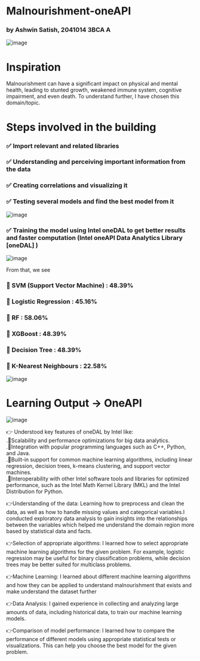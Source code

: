 # Malnourishment-oneAPI
### by Ashwin Satish, 2041014 3BCA A

![image](https://user-images.githubusercontent.com/84863353/225493726-e54cbe62-5486-47c7-b370-1e18e41ccc46.png)

# Inspiration

Malnourishment can have a significant impact on physical and mental health, leading to stunted growth, weakened immune system, cognitive impairment, and even death.
To understand further, I have chosen this domain/topic.

# Steps involved in the building


### ✅ Import relevant and related libraries

### ✅ Understanding and perceiving important information from the data

### ✅ Creating correlations and visualizing it 

### ✅ Testing several models and find the best model from it

![image](https://user-images.githubusercontent.com/84863353/225495439-45abf99e-cfcd-4185-98d2-b38e380fb0e8.png)

### ✅ Training the model using Intel oneDAL to get better results and faster computation (Intel oneAPI Data Analytics Library [oneDAL] )

![image](https://user-images.githubusercontent.com/84863353/225495385-259b5535-6372-458b-bce2-977ebd1261b0.png)

From that, we see 

### 🌟 SVM (Support Vector Machine) : 48.39% 
### 🌟 Logistic Regression : 45.16%
### 🌟 RF : 58.06%
### 🌟 XGBoost : 48.39%
### 🌟 Decision Tree : 48.39%
### 🌟 K-Nearest Neighbours : 22.58%

![image](https://user-images.githubusercontent.com/84863353/225495874-52343ba0-2e5e-44b7-8f1e-a5312a9cc3be.png)

# Learning Output -> OneAPI
![image](https://user-images.githubusercontent.com/84863353/225495947-2beb9046-b97c-4c8d-9e29-b72939da658b.png)

👉 Understood key features of oneDAL by Intel like: <br>
 .🎯Scalability and performance optimizations for big data analytics.<br>
 .🎯Integration with popular programming languages such as C++, Python, and Java.<br>
 .🎯Built-in support for common machine learning algorithms, including linear regression, decision trees, k-means clustering, and support vector machines.<br>
 .🎯Interoperability with other Intel software tools and libraries for optimized performance, such as the Intel Math Kernel Library (MKL) and the Intel Distribution for Python.<br>
 
 👉Understanding of the data: Learning how to preprocess and clean the data, as well as how to handle missing values and categorical variables.I conducted exploratory data analysis to gain insights into the relationships between the variables which helped me understand the domain region more based by statistical data and facts.
 
 👉Selection of appropriate algorithms: I learned how to select appropriate machine learning algorithms for the given problem. For example, logistic regression may be useful for binary classification problems, while decision trees may be better suited for multiclass problems.
 
 👉Machine Learning: I learned about different machine learning algorithms and how they can be applied to understand malnourishment that exists and make understand the dataset further
 
 👉Data Analysis: I gained experience in collecting and analyzing large amounts of data, including historical data, to train our machine learning models.
 
 👉Comparison of model performance: I learned how to compare the performance of different models using appropriate statistical tests or visualizations. This can help you choose the best model for the given problem.


